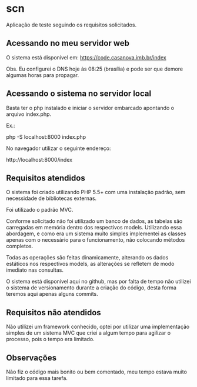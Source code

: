 # scn
Aplicação de teste seguindo os requisitos solicitados.

## Acessando no meu servidor web
O sistema está disponível em:
https://code.casanova.imb.br/index

Obs. Eu configurei o DNS hoje às 08:25 (brasília) e pode ser que demore algumas horas para propagar.

## Acessando o sistema no servidor local
Basta ter o php instalado e iniciar o servidor embarcado apontando o arquivo index.php.

Ex.: 

php -S localhost:8000 index.php

No navegador utilizar o seguinte endereço:

http://localhost:8000/index

## Requisitos atendidos
O sistema foi criado utilizando PHP 5.5+ com uma instalação padrão, sem necessidade de bibliotecas externas.

Foi utilizado o padrão MVC.

Conforme solicitado não foi utilizado um banco de dados, as tabelas são carregadas em memória dentro dos respectivos models. Utilizando essa abordagem, e como era um sistema muito simples implementei as classes apenas com o necessário para o funcionamento, não colocando métodos completos.

Todas as operações são feitas dinamicamente, alterando os dados estáticos nos respectivos models, as alterações se refletem de modo imediato nas consultas.

O sistema está disponível aqui no github, mas por falta de tempo não utilizei o sistema de versionamento durante a criação do código, desta forma teremos aqui apenas alguns commits.

## Requisitos não atendidos

Não utilizei um framework conhecido, optei por utilizar uma implementação simples de um sistema MVC que criei a algum tempo para agilizar o processo, pois o tempo era limitado.

## Observações

Não fiz o código mais bonito ou bem comentado, meu tempo estava muito limitado para essa tarefa.
